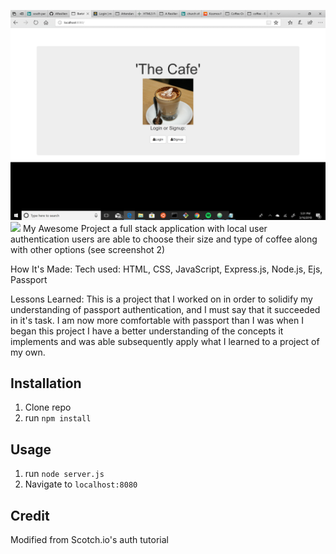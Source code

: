 ![coffeeLogin](public/img/screenshot.png)
![](public/img/screenshot_2.png)
My Awesome Project
a full stack application with local user authentication users are able to choose their size and type of coffee along with other options (see screenshot 2)



How It's Made:
Tech used: HTML, CSS, JavaScript, Express.js, Node.js, Ejs, Passport




Lessons Learned:
This is a project that I worked on in order to solidify my understanding of passport authentication, and I must say that it succeeded in it's task. I am now more comfortable with passport than I was when I began this project I have a better understanding of the concepts it implements and was able subsequently apply what I learned to a project of my own.       

## Installation

1. Clone repo
2. run `npm install`

## Usage

1. run `node server.js`
2. Navigate to `localhost:8080`

## Credit

Modified from Scotch.io's auth tutorial
